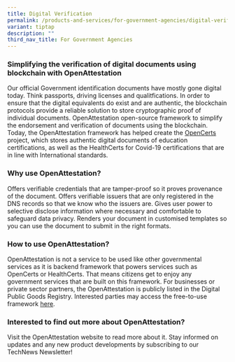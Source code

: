 ```yaml
---
title: Digital Verification
permalink: /products-and-services/for-government-agencies/digital-verification/
variant: tiptap
description: ""
third_nav_title: For Government Agencies
---
```

<h3><strong>Simplifying the verification of digital documents using blockchain with OpenAttestation</strong></h3>
<p>Our official Government identification documents have mostly gone digital
today. Think passports, driving licenses and qualitfications. In order
to ensure that the digital equivalents do exist and are authentic, the
blockchain protocols provide a reliable solution to store cryptographic
proof of individual documents. OpenAttestation open-source framework to
simplify the endorsement and verification of documents using the blockchain.
Today, the OpenAttestation framework has helped create the <a href="https://www.developer.tech.gov.sg/products/categories/blockchain/opencerts/overview.html" class="waffle-rich-text-link" rel="noopener noreferrer nofollow" target="_blank"><u>OpenCerts</u></a> project,
which stores authentic digital documents of education certifications, as
well as the HealthCerts for Covid-19 certifications that are in line with
International standards.</p>
<h3><strong>Why use OpenAttestation? </strong></h3>
<p>Offers verifiable credentials that are tamper-proof so it proves provenance
of the document. Offers verifiable issuers that are only registered in
the DNS records so that we know who the issuers are. Gives user power to
selective disclose information where necessary and comfortable to safeguard
data privacy. Renders your document in customised templates so you can
use the document to submit in the right formats.</p>
<h3><strong>How to use OpenAttestation? </strong></h3>
<p>OpenAttestation is not a service to be used like other governmental services
as it is backend framework that powers services such as OpenCerts or HealthCerts.
That means citizens get to enjoy any government services that are built
on this framework. For businesses or private sector partners, the OpenAttestation
is publicly listed in the Digital Public Goods Registry. Interested parties
may access the free-to-use framework <a href="https://digitalpublicgoods.net/registry/openattestation.html" class="waffle-rich-text-link" rel="noopener noreferrer nofollow" target="_blank"><u>here</u></a>.</p>
<h3><strong>Interested to find out more about OpenAttestation? </strong></h3>
<p>Visit the OpenAttestation website to read more about it. Stay informed
on updates and any new product developments by subscribing to our TechNews
Newsletter!</p>